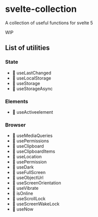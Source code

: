 # svelte-collection

A collection of useful functions for svelte 5

WIP

## List of utilities

### State

- 🚧 useLastChanged
- 🚧 useLocalStorage
- 🚧 useStorage
- 🚧 useStorageAsync

### Elements
- 🚧 useActiveelement

### Browser
- 🚧 useMediaQueries
- 🚧 usePermissions
- 🚧 useClipboard
- 🚧 useClipboardItems
- 🚧 useLocation
- 🚧 usePermission
- 🚧 useDark
- 🚧 useFullScreen
- 🚧 useObjectUrl
- 🚧 useScreenOrientation
- 🚧 useVibrate
- 🚧 isOnline
- 🚧 useScrollLock
- 🚧 useScreenWakeLock
- 🚧 useNow

